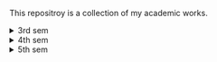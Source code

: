 This repositroy is a collection of my academic works.

<details>
  <summary>3rd sem</summary>  
  <ul>
    <li><a href="https://github.com/sushanka-khadka/Semester-Works/tree/main/CA">CA</a></li>
    <li><a href="https://github.com/sushanka-khadka/Semester-Works/tree/main/CG">CG</a></li>
    <li><a href="https://github.com/sushanka-khadka/Semester-Works/tree/main/DSA">DSA</a></li>
    <li><a href="https://github.com/sushanka-khadka/Semester-Works/tree/main/NM">NM</a></li>
  </ul>
</details>

<details>
  <summary>4th sem</summary>  
  <ul>
    <li><a href="https://github.com/sushanka-khadka/Semester-Works/tree/main/OS">OS</a></li>
    <li><a href="https://github.com/sushanka-khadka/Semester-Works/tree/main/TOC">TOC</a></li>
    <li><a href="https://github.com/sushanka-khadka/Semester-Works/tree/main/AI">AI</a></li>    
  </ul>
</details>

<details>
  <summary>5th sem</summary>  
  <ul>
    <li><a href="https://github.com/sushanka-khadka/Semester-Works/tree/main/DAA">DAA</a></li>
    <li><a href="https://github.com/sushanka-khadka/Semester-Works/tree/main/Crypto">Crypto</a></li>    
  </ul>
</details>
